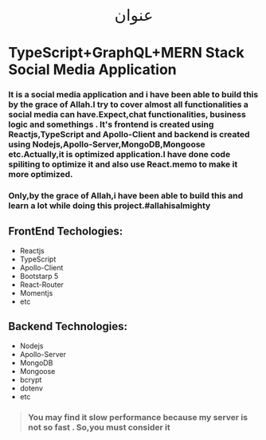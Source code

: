 <div align="center" style='text-align:center;font-family:bismillah;font-size:2rem' dir="rtl">عنوان</div>

 # **TypeScript+GraphQL+MERN Stack Social Media Application**

 ### It is a social media application and i have been able to build this by the grace of Allah.I try to cover almost all functionalities a social media can have.Expect,chat functionalities, business logic and somethings . It's frontend is created using Reactjs,TypeScript and Apollo-Client and backend is created using Nodejs,Apollo-Server,MongoDB,Mongoose etc.**Actually,it is optimized application**.I have done code spiliting to optimize it and also use React.memo to make it more optimized.<br/>
### **Only,by the grace of Allah,i have been able to    build this and learn a lot while doing this project.#allahisalmighty**

 ## FrontEnd Techologies:
 - Reactjs
 - TypeScript
 - Apollo-Client
 - Bootstarp 5
 - React-Router
 - Momentjs
 - etc

## Backend Technologies:
- Nodejs
- Apollo-Server
- MongoDB
- Mongoose
- bcrypt
- dotenv
- etc


> ### **You may find it slow performance because my server is not so fast . So,you must consider it**



